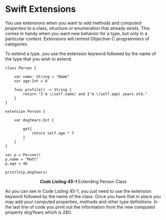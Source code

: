 # Swift Extensions

You use extensions when you want to add methods and <em>computed properties</em> to a class, structure or enumeration that already exists.  This comes in handy when you want new behavior for a type, but only in a particular context.  Extensions will remind Objective-C programmers of categories.

To extend a type, you use the <span id="inlinecode">extension</span> keyword followed by the name of the type that you wish to extend.

	class Person {
		
	    var name: String = "Name"
	    var age:Int = 0
    
	    func profile() -> String {
	        return "I'm \(self.name) and I'm \(self.age) years old."
	    }
	}

	extension Person {
		
	    var dogYears:Int {
			
	    	get{
	        	return self.age * 7
	    	}
	    }
	}

	var p = Person()
	p.name = "Matt"
	p.age = 40

	println(p.dogYears)
	
<span id="codelisting"><center><strong><em>Code Listing 45-1</strong></em> Extending Person Class </center></span></pre>

As you can see in Code Listing 45-1, you just need to use the <span id="inlinecode">extension</span> keyword followed by the name of the class.  Once you have that in place you may add your computed properties, methods and other type definitions.  In the last line of code you print out the information from the new computed property <span id="inlinecode">dogYears</span> which is 280.